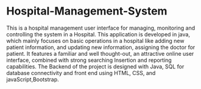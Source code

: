 # Hospital-Management-System
This is a hospital management user interface for managing, monitoring and controlling the system in a Hospital. This application is developed in java, which mainly focuses on basic operations in a hospital like adding new patient information, and updating new information, assigning the doctor for patient. It features a familiar and well thought-out, an attractive online user interface, combined with strong searching Insertion and reporting capabilities. The Backend of the project is designed with Java, SQL for database connectivity and front end using HTML, CSS, and javaScript,Bootstrap.
